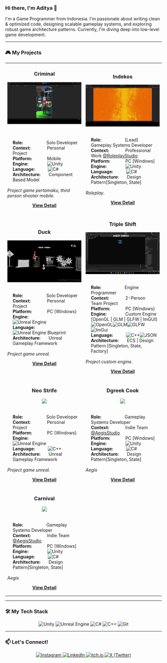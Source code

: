 ### Hi there, I'm Aditya 👋

I'm a Game Programmer from Indonesia. I'm passionate about writing clean & optimized code, designing scalable gameplay systems, and exploring robust game architecture patterns. Currently, I'm diving deep into low-level game development.

---

### 🎮 My Projects

<table>
  <tr>
    <td width="50%">
      <h3 align="center">Criminal</h3>
      <p align="center">
        <a>
          <img src="games/criminal/criminal-gif.gif" width="100%"/>
        </a>
        <br />
        <br><br> <div align="left" style="width: 90%; margin: 0 auto; padding-left: 10px;">
          <strong>Role:</strong>&nbsp;&nbsp;&nbsp;&nbsp;&nbsp;&nbsp;&nbsp;&nbsp;&nbsp;&nbsp;&nbsp;&nbsp;&nbsp;&nbsp;&nbsp;&nbsp;&nbsp;&nbsp;&nbsp; Solo Developer
          <br>
          <strong>Context:</strong>&nbsp;&nbsp;&nbsp;&nbsp;&nbsp;&nbsp;&nbsp;&nbsp;&nbsp;&nbsp;&nbsp;&nbsp;&nbsp; Personal Project
          <br>
          <strong>Platform:</strong>&nbsp;&nbsp;&nbsp;&nbsp;&nbsp;&nbsp;&nbsp;&nbsp;&nbsp;&nbsp;&nbsp;&nbsp; Mobile
          <br>
          <strong>Engine:</strong>&nbsp;&nbsp;&nbsp;&nbsp;&nbsp;&nbsp;&nbsp;&nbsp;&nbsp;&nbsp;&nbsp;&nbsp;&nbsp;&nbsp;&nbsp;
            <img src="https://img.shields.io/badge/Unity-FFFFFF?style=for-the-badge&logo=unity&logoColor=black" alt="Unity" height="25" />
          <br>
          <strong>Language:</strong>&nbsp;&nbsp;&nbsp;&nbsp;&nbsp;&nbsp;&nbsp;&nbsp;&nbsp;&nbsp;
            <img src="https://img.shields.io/badge/C%23-239120?style=for-the-badge&logo=c-sharp&logoColor=white" alt="C#" height="25" />
          <br>
          <strong>Architecture:</strong>&nbsp;&nbsp;&nbsp;&nbsp;&nbsp;&nbsp; Component Based Model
        </div>
        <br />
      <em>Project game pertamaku, third person shooter mobile.</em>
        <p align="center">
          <a href="games/criminal/Criminal.md" target="_blank">
            <b>View Detail</b>
          </a> 
        </p>
      </p>
    </td>
    <td width="50%">
      <h3 align="center">Indekos</h3>
       <p align="center">
        <a>
          <img src="games/indekos/indekos-gif.gif" width="100%"/>
        </a>
        <br><br> <div align="left" style="width: 90%; margin: 0 auto; padding-left: 10px;">
          <strong>Role:</strong>&nbsp;&nbsp;&nbsp;&nbsp;&nbsp;&nbsp;&nbsp;&nbsp;&nbsp;&nbsp;&nbsp;&nbsp;&nbsp;&nbsp;&nbsp;&nbsp;&nbsp;&nbsp;&nbsp; [Lead] Gameplay Systems Developer
          <br>
          <strong>Context:</strong>&nbsp;&nbsp;&nbsp;&nbsp;&nbsp;&nbsp;&nbsp;&nbsp;&nbsp;&nbsp;&nbsp;&nbsp;&nbsp; Professional Work <a href="https://www.instagram.com/roleplaystudio" target="_blank">@RoleplayStudio</a>
          <br>
          <strong>Platform:</strong>&nbsp;&nbsp;&nbsp;&nbsp;&nbsp;&nbsp;&nbsp;&nbsp;&nbsp;&nbsp;&nbsp;&nbsp; PC [Windows]
          <br>
          <strong>Engine:</strong>&nbsp;&nbsp;&nbsp;&nbsp;&nbsp;&nbsp;&nbsp;&nbsp;&nbsp;&nbsp;&nbsp;&nbsp;&nbsp;&nbsp;&nbsp;
            <img src="https://img.shields.io/badge/Unity-FFFFFF?style=for-the-badge&logo=unity&logoColor=black" alt="Unity" height="25" />
          <br>
          <strong>Language:</strong>&nbsp;&nbsp;&nbsp;&nbsp;&nbsp;&nbsp;&nbsp;&nbsp;&nbsp;&nbsp;
            <img src="https://img.shields.io/badge/C%23-239120?style=for-the-badge&logo=c-sharp&logoColor=white" alt="C#" height="25" />
          <br>
          <strong>Architecture:</strong>&nbsp;&nbsp;&nbsp;&nbsp;&nbsp;&nbsp; Design Pattern[Singleton, State]
        </div>
        <br />
      <em>Roleplay.</em>
        <p align="center">
          <a href="games/indekos/Indekos.md" target="_blank">
            <b>View Detail</b>
          </a> 
        </p>
      </p>
    </td>
  </tr>
  <tr>
    <td width="50%">
        <h3 align="center">Duck</h3>
         <p align="center">
          <a>
            <img src="games/duck/duck-gif.gif" width="100%"/>
          </a>
          <br><br> <div align="left" style="width: 90%; margin: 0 auto; padding-left: 10px;">
          <strong>Role:</strong>&nbsp;&nbsp;&nbsp;&nbsp;&nbsp;&nbsp;&nbsp;&nbsp;&nbsp;&nbsp;&nbsp;&nbsp;&nbsp;&nbsp;&nbsp;&nbsp;&nbsp;&nbsp;&nbsp; Solo Developer
          <br>
          <strong>Context:</strong>&nbsp;&nbsp;&nbsp;&nbsp;&nbsp;&nbsp;&nbsp;&nbsp;&nbsp;&nbsp;&nbsp;&nbsp;&nbsp; Personal Project
          <br>
          <strong>Platform:</strong>&nbsp;&nbsp;&nbsp;&nbsp;&nbsp;&nbsp;&nbsp;&nbsp;&nbsp;&nbsp;&nbsp;&nbsp; PC [Windows}
          <br>
          <strong>Engine:</strong>&nbsp;&nbsp;&nbsp;&nbsp;&nbsp;&nbsp;&nbsp;&nbsp;&nbsp;&nbsp;&nbsp;&nbsp;&nbsp;&nbsp;&nbsp;
            <img src="https://img.shields.io/badge/Unreal%20Engine-313131?style=for-the-badge&logo=unrealengine&logoColor=white" alt="Unreal Engine" height="25" />
          <br>
          <strong>Language:</strong>&nbsp;&nbsp;&nbsp;&nbsp;&nbsp;&nbsp;&nbsp;&nbsp;&nbsp;&nbsp;
            <img src="https://img.shields.io/badge/Blueprint-0D7BFF?style=for-the-badge&logo=unrealengine&logoColor=white" alt="Unreal Engine Blueprint" height="25" />
          <br>
          <strong>Architecture:</strong>&nbsp;&nbsp;&nbsp;&nbsp;&nbsp;&nbsp; Unreal Gameplay Framework
        </div>
        <br />
      <em>Project game unreal.</em>
          <p align="center">
            <a href="games/duck/Duck.md" target="_blank">
              <b>View Detail</b>
            </a> 
          </p>
        </p>
      </td>
  <td width="50%">
      <h3 align="center">Triple Shift</h3>
       <p align="center">
        <a>
          <img src="games/triple-shift/tripleshift-gif.gif" width="100%"/>
        </a>
        <br><br> <div align="left" style="width: 90%; margin: 0 auto; padding-left: 10px;">
          <strong>Role:</strong>&nbsp;&nbsp;&nbsp;&nbsp;&nbsp;&nbsp;&nbsp;&nbsp;&nbsp;&nbsp;&nbsp;&nbsp;&nbsp;&nbsp;&nbsp;&nbsp;&nbsp;&nbsp;&nbsp; Engine Programmer
          <br>
          <strong>Context:</strong>&nbsp;&nbsp;&nbsp;&nbsp;&nbsp;&nbsp;&nbsp;&nbsp;&nbsp;&nbsp;&nbsp;&nbsp;&nbsp; 2-Person Team Project
          <br>
          <strong>Platform:</strong>&nbsp;&nbsp;&nbsp;&nbsp;&nbsp;&nbsp;&nbsp;&nbsp;&nbsp;&nbsp;&nbsp;&nbsp; PC [Windows}
          <br>
          <strong>Engine:</strong>&nbsp;&nbsp;&nbsp;&nbsp;&nbsp;&nbsp;&nbsp;&nbsp;&nbsp;&nbsp;&nbsp;&nbsp;&nbsp;&nbsp;&nbsp;
            Custom Engine [OpenGL | GLM | GLFW | ImGUI]<img src="https://img.shields.io/badge/OpenGL-5586A4?style=for-the-badge&logo=opengl&logoColor=white" alt="OpenGL" height="25" /><img src="https://img.shields.io/badge/GLM-00599C?style=for-the-badge" alt="GLM" height="25" /><img src="https://img.shields.io/badge/GLFW-FFFFFF?style=for-the-badge&logo=glfw&logoColor=black" alt="GLFW" height="25" /><img src="https://img.shields.io/badge/ImGui-F06900?style=for-the-badge" alt="ImGui" height="25" />
          <br>
          <strong>Language:</strong>&nbsp;&nbsp;&nbsp;&nbsp;&nbsp;&nbsp;&nbsp;&nbsp;&nbsp;&nbsp;
            <img src="https://img.shields.io/badge/C%2B%2B-00599C?style=for-the-badge&logo=c%2B%2B&logoColor=white" alt="C++" height="25" /><img src="https://img.shields.io/badge/JSON-000000?style=for-the-badge&logo=json&logoColor=white" alt="JSON" height="25" />
          <br>
          <strong>Architecture:</strong>&nbsp;&nbsp;&nbsp;&nbsp;&nbsp;&nbsp; ECS | Design Pattern [Singleton, State, Factory]
        </div>
        <br />
      <em>Project custom engine.</em>
        <p align="center">
          <a href="games/triple-shift/TripleShift.md" target="_blank">
            <b>View Detail</b>
          </a> 
        </p>
      </p>
    </td>
  </tr>
  <tr>
    <td width="50%">
        <h3 align="center">Neo Strife</h3>
         <p align="center">
          <a>
            <img src="games/neo-strife/neostrife-gif.gif" width="100%"/>
          </a>
          <br><br> <div align="left" style="width: 90%; margin: 0 auto; padding-left: 10px;">
          <strong>Role:</strong>&nbsp;&nbsp;&nbsp;&nbsp;&nbsp;&nbsp;&nbsp;&nbsp;&nbsp;&nbsp;&nbsp;&nbsp;&nbsp;&nbsp;&nbsp;&nbsp;&nbsp;&nbsp;&nbsp; Solo Developer
          <br>
          <strong>Context:</strong>&nbsp;&nbsp;&nbsp;&nbsp;&nbsp;&nbsp;&nbsp;&nbsp;&nbsp;&nbsp;&nbsp;&nbsp;&nbsp; Personal Project
          <br>
          <strong>Platform:</strong>&nbsp;&nbsp;&nbsp;&nbsp;&nbsp;&nbsp;&nbsp;&nbsp;&nbsp;&nbsp;&nbsp;&nbsp; PC [Windows}
          <br>
          <strong>Engine:</strong>&nbsp;&nbsp;&nbsp;&nbsp;&nbsp;&nbsp;&nbsp;&nbsp;&nbsp;&nbsp;&nbsp;&nbsp;&nbsp;&nbsp;&nbsp;
            <img src="https://img.shields.io/badge/Unreal%20Engine-313131?style=for-the-badge&logo=unrealengine&logoColor=white" alt="Unreal Engine" height="25" />
          <br>
          <strong>Language:</strong>&nbsp;&nbsp;&nbsp;&nbsp;&nbsp;&nbsp;&nbsp;&nbsp;&nbsp;&nbsp;
            <img src="https://img.shields.io/badge/C%2B%2B-00599C?style=for-the-badge&logo=c%2B%2B&logoColor=white" alt="C++" height="25" />
          <br>
          <strong>Architecture:</strong>&nbsp;&nbsp;&nbsp;&nbsp;&nbsp;&nbsp; Unreal Gameplay Framework
        </div>
        <br />
      <em>Project game unreal.</em>
          <p align="center">
            <a href="games/neo-strife/NeoStrife.md" target="_blank">
              <b>View Detail</b>
            </a> 
          </p>
        </p>
      </td>
  <td width="50%">
      <h3 align="center">Dgreek Cook</h3>
       <p align="center">
        <a>
          <img src="games/dgreek-cook/dgreekcook-gif.gif" width="100%"/>
        </a>
        <br><br> <div align="left" style="width: 90%; margin: 0 auto; padding-left: 10px;">
          <strong>Role:</strong>&nbsp;&nbsp;&nbsp;&nbsp;&nbsp;&nbsp;&nbsp;&nbsp;&nbsp;&nbsp;&nbsp;&nbsp;&nbsp;&nbsp;&nbsp;&nbsp;&nbsp;&nbsp;&nbsp; Gameplay Systems Developer
          <br>
          <strong>Context:</strong>&nbsp;&nbsp;&nbsp;&nbsp;&nbsp;&nbsp;&nbsp;&nbsp;&nbsp;&nbsp;&nbsp;&nbsp;&nbsp; Indie Team <a href="https://www.instagram.com/aegis_studioo" target="_blank">@AegisStudio</a>
          <br>
          <strong>Platform:</strong>&nbsp;&nbsp;&nbsp;&nbsp;&nbsp;&nbsp;&nbsp;&nbsp;&nbsp;&nbsp;&nbsp;&nbsp; PC [Windows]
          <br>
          <strong>Engine:</strong>&nbsp;&nbsp;&nbsp;&nbsp;&nbsp;&nbsp;&nbsp;&nbsp;&nbsp;&nbsp;&nbsp;&nbsp;&nbsp;&nbsp;&nbsp;
            <img src="https://img.shields.io/badge/Unity-FFFFFF?style=for-the-badge&logo=unity&logoColor=black" alt="Unity" height="25" />
          <br>
          <strong>Language:</strong>&nbsp;&nbsp;&nbsp;&nbsp;&nbsp;&nbsp;&nbsp;&nbsp;&nbsp;&nbsp;
            <img src="https://img.shields.io/badge/C%23-239120?style=for-the-badge&logo=c-sharp&logoColor=white" alt="C#" height="25" />
          <br>
          <strong>Architecture:</strong>&nbsp;&nbsp;&nbsp;&nbsp;&nbsp;&nbsp; Design Pattern[Singleton, State]
        </div>
        <br />
      <em>Aegis</em>
        <p align="center">
          <a href="games/dgreek-cook/DGreekCook.md" target="_blank">
            <b>View Detail</b>
          </a> 
        </p>
      </p>
    </td>
  </tr>
  <tr>
    <td width="50%">
        <h3 align="center">Carnival</h3>
         <p align="center">
          <a>
            <img src="games/carnifall/carnifall-gif.gif" width="100%"/>
          </a>
          <br><br> <div align="left" style="width: 90%; margin: 0 auto; padding-left: 10px;">
          <strong>Role:</strong>&nbsp;&nbsp;&nbsp;&nbsp;&nbsp;&nbsp;&nbsp;&nbsp;&nbsp;&nbsp;&nbsp;&nbsp;&nbsp;&nbsp;&nbsp;&nbsp;&nbsp;&nbsp;&nbsp; Gameplay Systems Developer
          <br>
          <strong>Context:</strong>&nbsp;&nbsp;&nbsp;&nbsp;&nbsp;&nbsp;&nbsp;&nbsp;&nbsp;&nbsp;&nbsp;&nbsp;&nbsp; Indie Team <a href="https://www.instagram.com/aegis_studioo" target="_blank">@AegisStudio</a>
          <br>
          <strong>Platform:</strong>&nbsp;&nbsp;&nbsp;&nbsp;&nbsp;&nbsp;&nbsp;&nbsp;&nbsp;&nbsp;&nbsp;&nbsp; PC [Windows]
          <br>
          <strong>Engine:</strong>&nbsp;&nbsp;&nbsp;&nbsp;&nbsp;&nbsp;&nbsp;&nbsp;&nbsp;&nbsp;&nbsp;&nbsp;&nbsp;&nbsp;&nbsp;
            <img src="https://img.shields.io/badge/Unity-FFFFFF?style=for-the-badge&logo=unity&logoColor=black" alt="Unity" height="25" />
          <br>
          <strong>Language:</strong>&nbsp;&nbsp;&nbsp;&nbsp;&nbsp;&nbsp;&nbsp;&nbsp;&nbsp;&nbsp;
            <img src="https://img.shields.io/badge/C%23-239120?style=for-the-badge&logo=c-sharp&logoColor=white" alt="C#" height="25" />
          <br>
          <strong>Architecture:</strong>&nbsp;&nbsp;&nbsp;&nbsp;&nbsp;&nbsp; Design Pattern[Singleton, State]
        </div>
        <br />
      <em>Aegis</em>
          <p align="center">
            <a href="games/carnifall/Carnifall.md" target="_blank">
              <b>View Detail</b>
            </a> 
          </p>
        </p>
      </td>
  </tr>
</table>

---

### 🛠️ My Tech Stack

<p align="center">
  <img src="https://img.shields.io/badge/Unity-FFFFFF?style=for-the-badge&logo=unity&logoColor=black" alt="Unity"/>
  <img src="https://img.shields.io/badge/Unreal%20Engine-313131?style=for-the-badge&logo=unrealengine&logoColor=white" alt="Unreal Engine"/>
  <img src="https://img.shields.io/badge/C%23-239120?style=for-the-badge&logo=c-sharp&logoColor=white" alt="C#"/>
  <img src="https://img.shields.io/badge/C%2B%2B-00599C?style=for-the-badge&logo=c%2B%2B&logoColor=white" alt="C++"/>
  <img src="https://img.shields.io/badge/Git-F05032?style=for-the-badge&logo=git&logoColor=white" alt="Git"/>
</p>

---

### 📫 Let's Connect!

<p align="center">
  <a href="https://www.instagram.com/ya.aditt_/">
    <img src="https://img.shields.io/badge/Instagram-E4405F?style=for-the-badge&logo=instagram&logoColor=white" alt="Instagram"/>
  </a>
  <a href="https://www.linkedin.com/in/aditya-muhammad-ifanrus-a55948332/">
    <img src="https://img.shields.io/badge/LinkedIn-0077B5?style=for-the-badge&logo=linkedin&logoColor=white" alt="LinkedIn"/>
  </a>
  <a href="https://aditya-muhammad-ifanrus.itch.io/">
    <img src="https://img.shields.io/badge/itch.io-FA5C5C?style=for-the-badge&logo=itchdotio&logoColor=white" alt="itch.io"/>
  </a>
  <a href="https://x.com/x_Aditt">
    <img src="https://img.shields.io/badge/X-000000?style=for-the-badge&logo=x&logoColor=white" alt="X (Twitter)"/>
  </a>
</p>
